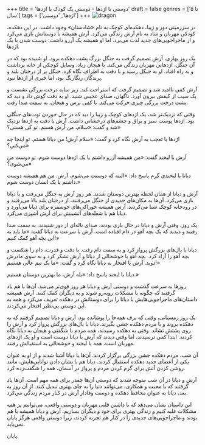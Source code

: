 +++
title = 'دوستی با اژدها - دوستی یک کودک با اژدها'
draft = false
genres = ['تا ۵ سال']
tags = ['اژدها', 'دوستی']
+++
![dragon](/22.Dragon.jpg)

در سرزمینی دور و زیبا، دهکده‌ای کوچک به نام «شادستان» وجود داشت. در این دهکده، کودکی مهربان و شاد به نام آرش زندگی می‌کرد. آرش همیشه با دوستانش بازی می‌کرد و از ماجراجویی‌های جدید لذت می‌برد. اما او همیشه یک آرزو داشت: دوست شدن با یک اژدها.

یک روز بهاری، آرش تصمیم گرفت به جنگل بزرگ پشت دهکده برود. او شنیده بود که در آن جنگل، اژدهایی مهربان زندگی می‌کند. با هیجان زیاد، وسایل کوچکی از خانه برداشت و به راه افتاد. او به جنگل رسید و با دقت به اطراف نگاه کرد. جنگل پر از درختان بلند و پرندگان رنگارنگ بود، اما خبری از اژدها نبود.

آرش کمی ناامید شد و تصمیم گرفت که استراحت کند. زیر سایه درخت بزرگی نشست و یک سیب از کیفش بیرون آورد. ناگهان، صدای عجیبی شنید. او به دقت گوش داد و دید که پشت درخت بزرگی چیزی حرکت می‌کند. با کمی ترس و هیجان، به سمت صدا رفت.

وقتی که نزدیک‌تر شد، یک اژدهای کوچک و زیبا را دید که در حال خوردن توت‌های جنگلی بود. اژدها پوست سبز و براق و چشم‌های درخشانی داشت. آرش با دقت به اژدها نزدیک شد و گفت: «سلام، من آرش هستم. تو کی هستی؟»

اژدها با تعجب به آرش نگاه کرد و گفت: «سلام آرش! من دیانا هستم. تو اینجا چه می‌کنی؟»

آرش با لبخند گفت: «من همیشه آرزو داشتم با یک اژدها دوست شوم. تو دوست من می‌شوی؟»

دیانا با لبخندی گرم پاسخ داد: «البته که دوستت می‌شوم، آرش. من هم همیشه دوست داشتم با یک انسان دوست شوم.»

آرش و دیانا از همان لحظه بهترین دوستان شدند. هر روز آرش به جنگل می‌رفت و با دیانا بازی می‌کرد. آن‌ها به مکان‌های جدیدی از جنگل می‌رفتند، از درختان بلند بالا می‌رفتند و در رودخانه کوچک شنا می‌کردند. آرش همیشه خوراکی‌های خوشمزه برای دیانا می‌آورد و دیانا هم با شعله‌های آتشینش برای آرش آشپزی می‌کرد.

یک روز، وقتی آرش و دیانا در حال بازی بودند، صدای ناله‌ای از دور شنیدند. به سمت صدا رفتند و دیدند که یک بچه آهو در دام افتاده است. آرش با سرعت به دیانا گفت: «ما باید به این بچه آهو کمک کنیم!»

دیانا با بال‌های بزرگش پرواز کرد و به سمت دام رفت. با دقت و قدرت، دام را شکست و بچه آهو را آزاد کرد. بچه آهو با خوشحالی از دیانا و آرش تشکر کرد و به سوی مادرش دوید. آرش با افتخار به دیانا نگاه کرد و گفت: «ما یک تیم عالی هستیم!»

دیانا با لبخند پاسخ داد: «بله آرش، ما بهترین دوستان هستیم.»

روزها به سرعت گذشت و دوستی آرش و دیانا هر روز قوی‌تر می‌شد. آن‌ها با هم یاد گرفتند که چگونه با مشکلات رو‌به‌رو شوند و به دیگران کمک کنند. آرش همیشه داستان‌های ماجراجویی‌هایش با دیانا را برای دوستانش در دهکده تعریف می‌کرد و همه به این دوستی بی‌نظیر افتخار می‌کردند.

یک روز زمستانی، وقتی که برف همه‌جا را پوشانده بود، آرش و دیانا تصمیم گرفتند که به دهکده بروند و با مردم دهکده جشن بگیرند. دیانا با بال‌های بزرگش پرواز کرد و آرش را روی پشتش نشاند. وقتی به دهکده رسیدند، همه مردم با شگفتی و هیجان به دیانا نگاه کردند. ابتدا کمی ترسیدند، اما وقتی دیدند که آرش با دیانا دوست است و او یک اژدهای مهربان است، همه با لبخند و خوشحالی به استقبالش رفتند.

آن شب، مردم دهکده جشن بزرگی برگزار کردند. آن‌ها با دیانا آشنا شدند و از او به عنوان یکی از اعضای جدید دهکده استقبال کردند. دیانا هم با نشان دادن توانایی‌هایش، مانند روشن کردن آتش برای گرم کردن مردم و پرواز در آسمان، همه را شگفت‌زده کرد.

آرش و دیانا در آن شب متوجه شدند که دوستی آن‌ها چقدر برای همه مهم است. آن‌ها یاد گرفتند که با محبت و همکاری، می‌توانند دنیا را به جای بهتری تبدیل کنند. از آن روز به بعد، دیانا به عنوان محافظ دهکده و دوست وفادار آرش در کنار مردم زندگی می‌کرد.

این داستان نشان می‌دهد که با داشتن قلبی مهربان و دوستی واقعی، می‌توانیم بر همه مشکلات غلبه کنیم و زندگی بهتری برای خود و دیگران بسازیم. آرش و دیانا همیشه با هم بودند و ماجراجویی‌های جدیدی را در کنار هم تجربه کردند، زیرا دوستی واقعی هرگز پایان نمی‌یابد.

پایان.